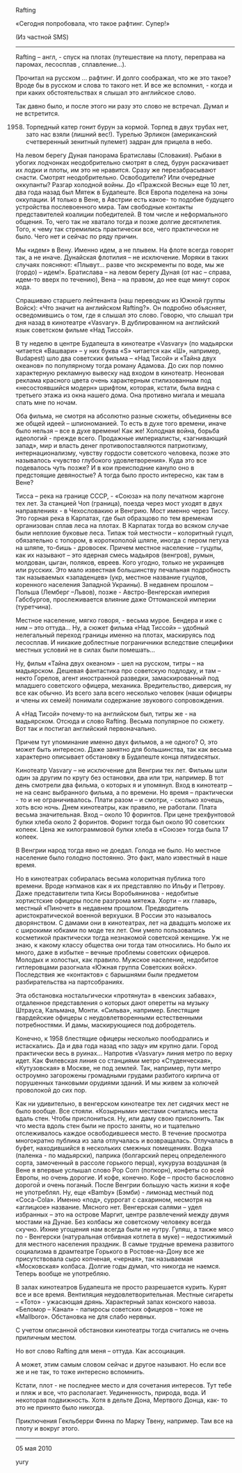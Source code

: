 Rafting

«Сегодня попробовала, что такое рафтинг.  Супер!»

(Из частной SMS)

* * *

Rafting – англ,   - спуск на плотах (путешествие на плоту, переправа на паромах, лесосплав , сплавление…). 

Прочитал на  русском  … рафтинг. И долго соображал, что же это такое? Вроде бы в русском и слова то такого нет.  И все же вспомнил, - когда и при каких обстоятельствах я слышал это английское слово.

Так давно было, и после этого ни разу это слово не встречал. Думал и не встретится.  

1958. Торпедный катер гонит бурун за кормой. Торпед в двух трубах нет, зато нас взяли (лишний вес!). Турелью Эрликон (американский счетверенный зенитный пулемет) задран для прицела в небо.

На левом берегу Дуная панорама Братиславы (Словакия). Рыбаки в убогих лодчонках неодобрительно смотрят в след, бурун раскачивает их лодки и плоты, им это не нравится. Сразу же перезабрасывают снасти. Смотрят неодобрительно. Освободители? Или очередные оккупанты? Разгар холодной войны. До «Пражской Весны» еще 10 лет, два года назад был Мятеж в Будапеште. Вся Европа поделена на зоны оккупации. И только в Вене, в Австрии есть какое- то подобие будущего устройства послевоенного мира. Там свободные контакты представителей коалиции победителей. В том числе и неформального общения. То, чего так не хватало тогда и позже долгие десятилетия. Того, к чему так стремились практически все, чего практически не было. Чего нет и сейчас по ряду причин.   

Мы «идем» в Вену. Именно идем, а не плывем. На флоте всегда говорят так, а не иначе. Дунайская флотилия – не исключение.  Моряки в таких случаях поясняют: «Плывут… разве что экскременты по воде, мы же (гордо) – идем!». Братислава – на левом берегу Дуная (от нас – справа, идем-то вверх по течению), Вена – на правом, до нее еще минут сорок хода. 

Спрашиваю старшего лейтенанта (наш переводчик из Южной группы Войск): «Что значит на английском  Rafting?». Он подробно объясняет, осведомившись о том, где я слышал это слово.  Говорю, что слышал три дня назад в кинотеатре «Vasvary». В дублированном на английский язык советском фильме «Над Тиссой».

В ту неделю в центре Будапешта в кинотеатре «Vasvary» (по мадьярски читается «Вашвари» – у них буква «S»  читается как «Ш», например, Budapest) шло два советских фильма – «Над Тисой» и «Тайна двух океанов» по популярному тогда роману Адамова. До сих пор помню характерную рекламную вывеску над входом в кинотеатр. Неоновая реклама красного цвета очень характерным стилизованным под «несостоявшийся модерн» шрифтом, которая, кстати, была видна с третьего этажа из окна нашего дома. Она противно мигала и мешала спать мне по ночам.

Оба  фильма, не смотря на абсолютно разные сюжеты, объединены все же общей идеей – шпиономанией. То есть в духе того времени, иначе было нельзя – все в духе времени! Как же! Холодная война, борьба идеологий - прежде всего. Продажные империалисты, «загнивающий запад», мир и власть денег противопоставляются  патриотизму, интернационализму,  чувству гордости советского человека, позже это называлось «чувство глубокого удовлетворения». Куда это все подевалось чуть позже? И в кои преисподние кануло оно в предстоящие девяностые?  А тогда было просто интересно, как там в Вене? 

Тисса – река на границе СССР, - «Союза» на полу печатном жаргоне тех лет. За станцией Чоп (граница), поезда через мост уходят в двух направлениях - в Чехословакию и Венгрию. Мост именно через Тиссу. Это горная река в Карпатах, где был образцово по тем временам организован сплав леса на плотах. В Карпатах тогда во всяком случае были неплохие буковые леса. Типаж той местности – колоритный гуцул, обязательно с топором, в короткополой шляпе, иногда с пером петуха на шляпе, то-бишь - дровосек.   Причем местное население – гуцулы, как их называют – это ядерная  смесь мадьяров (венгров), румын, молдован, цыган, поляков, евреев. Кого угодно, только не украинцев или русских. Это мало известная большинству печальная подробность так называемых «западенцев» (укр, местное название гуцулов, коренного населения Западной Украины). В недавнем прошлом – Польша (Лемберг –Львов), позже - Австро-Венгерская империя Габсбургов, прослеживается влияние даже Оттоманской империи (туретчина).

Местное население, мягко говоря, - весьма мурое.  Бендера и иже с ним – это оттуда… Ну, а сюжет фильма «Над Тиссой» – удобный нелегальный переход границы именно на плотах, маскируясь под лесосплав. И никакие доблестные пограничники вследствие специфики местных условий не в силах были помешать… 

Ну, фильм «Тайна двух океаном» - шел на русском, титры – на мадьярском. Дешевая фантастика про советскую подлодку, и там – некто Горелов, агент иностранной разведки, замаскированный под младшего советского офицера, механика. Вредительство, диверсия, ну все как обычно. Из всего зала всего несколько человек (наши офицеры и члены их семей) понимали содержание звукового сопровождения. 

А «Над Тисой»  почему-то на английском был, титры же - на мадьярском. Отсюда и слово Rafting. Весьма популярное по сюжету. Вот так и постигал английский первоначально.

Причем тут упоминание именно двух фильмов, а не одного? О, это может быть интересно. Даже занятно для большинства, так как весьма характерно описывает обстановку в Будапеште конца пятидесятых. 

Кинотеатр Vasvary – не исключение для Венгрии тех лет. Фильмы шли один за другим по кругу без остановки, два или три, например. В тот день смотрели два фильма, о которых я и упомянул. Вход в кинотеатр – не на сеанс выбранного фильма, а по времени. Но время – практически - то и не ограничивалось. Плати разом – и смотри, - сколько хочешь, хоть всю ночь. Днем кинотеатры, как правило, не работали.  Плата весьма значительная. Вход – около 10 форинтов. При цене трехфунтовой булки хлеба около 2 форинтов. Форинт тогда был около 90 советских копеек.  Цена же килограммовой булки хлеба в «Союзе» тогда была 17 копеек. 

В Венгрии народ тогда явно не доедал. Голода не было. Но местное население было голодно постоянно. Это факт, мало известный в наше время. 

Но в кинотеатрах собиралась весьма колоритная публика того времени. Вроде нэпманов как я их представляю по Ильфу и Петрову.  Даже представители типа Кисы Воробьянинова  - недобитые хортистские офицеры после разгрома мятежа. Хорти – их главарь, местный «Пиночет» в недавнем прошлом. Предводитель аристократической военной верхушки. В России это называлось дворянством. С дамами они в кинотеатрах,  лет на двадцать моложе их с широкими юбками по моде тех лет. Они умело пользовались косметикой практически тогда незнакомой советской женщине.  Уж не знаю, к какому классу общества они тогда там относились. Но было их много, даже в избытке – вечные проблемы советских офицеров. Молодых и холостых, как правило. Мужское население, недобитое гитлеровцами  разогнала «Южная группа Советских войск». Последствия же «контактов» с барышнями были предметом разбирательства на партсобраниях. 

Эта обстановка ностальгически «протянута» в «венских забавах», отдаленное представления о которых дают оперетты на музыку Штрауса, Кальмана, Монти. «Сильва», например. Блестящие гвардейские офицеры с неудовлетворенными естественными потребностями. И дамы, маскирующиеся под добродетель.

Конечно, к 1958 блестящие офицеры несколько поободрались и истаскались. Да и два года назад «по заду» им крупно дали. Город практически весь в руинах… Напротив «Vasvary» линия метро по верху идет. Как Филевская линия со станциями метро «Студенческая», «Кутузовская» в Москве, не под землей. Так, например, пути метро остроумно загорожены громадными грудами разбитого кирпича от порушенных танковыми орудиями зданий.  И мы живем за колючей проволокой до сих пор. 	

Как ни удивительно, в венгерском кинотеатре тех лет сидячих мест не было вообще. Все стояли. «Козырными» местами считались места вдаль стен. Чтобы прислониться. Ну, или даму свою прислонить. Так что места вдоль стен были не просто заняты, но и тщательно отслеживалось каждое освободившееся место. В течение просмотра многократно публика из зала отлучалась и возвращалась. Отлучалась в буфет, находившийся в нескольких смежных помещениях. Водка (паленка - по мадьярски), паприка (болгарский перец определенного сорта, замоченный в рассоле горького перца), кукуруза воздушная (в Вене я впервые услышал слово Pop Corn (попкорн), конфеты со всей Европы, но очень дорогие. И кофе, конечно. Кофе – просто баснословно дорогой и очень поганый. После Венгрии большую часть жизни я кофе не употреблял. Ну, еще «Bamby» (Бэмби) - лимонад местный под «Coca-Cola». Именно «под», суррогат с сахарином, несмотря на «аглицкое» название. Мясного нет. Венгерская салями – удел избранных – это на острове Маргит, центре развлечений между двумя мостами на Дунае. Без колбасы же советскому человеку всегда скучно.  Ихние угощения нам всегда были не нутру. Гуляш, а также мясо по - Венгерски  (натуральная отбивная котлета в муке) – недостижимый для местного населения праздник. В самые трудные времена развитого социализма в драмтеатре Горького в Ростове-на-Дону все же присутствовала сыро копченая, «черная», так называемая «Московская» колбаса. Долгие годы думал, что никогда не наемся. Теперь вообще не употребляю. 

В залах кинотеатров  Будапешта не просто разрешается курить. Курят все и все время. Вентиляция неудовлетворительная. Местные сигареты – «Тото» - ужасающая дрянь. Характерный запах конского навоза. «Беломор – Канал» - папиросы советских офицеров – тоже не «Mallboro». Обстановка не для слабо нервных. 

С учетом описанной обстановки кинотеатры тогда считались не очень приличным местом. 

Но вот слово Rafting для меня – оттуда. Как ассоциация. 

А может, этим самым словом сейчас и другое называют. Но если все же и не так, то тоже интересно вспомнить. 

Кстати, плот -  не последнее место и для сочетания интересов.  Тут тебе и пляж и все, что располагает. Уединенность, природа, вода. И некоторая подвижность. Хотя в дельте Дона, Мертвого Донца,  как- то это не принято было никогда.

Приключения Гекльберри Финна по Марку Твену, например. Там все на плоту и вокруг этого. 

* * *


05 мая  2010

yury
